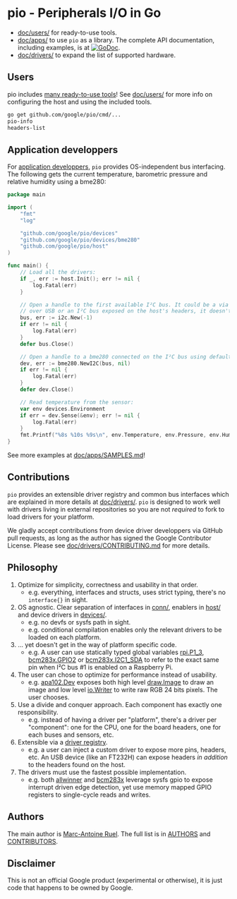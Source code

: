 # pio - Peripherals I/O in Go

* [doc/users/](doc/users/) for ready-to-use tools.
* [doc/apps/](doc/apps/) to use `pio` as a library. The complete API
  documentation, including examples, is at
  [![GoDoc](https://godoc.org/github.com/google/pio?status.svg)](https://godoc.org/github.com/google/pio).
* [doc/drivers/](doc/drivers/) to expand the list of supported hardware.


## Users

pio includes [many ready-to-use tools](cmd/)! See [doc/users/](doc/users/) for
more info on configuring the host and using the included tools.

```bash
go get github.com/google/pio/cmd/...
pio-info
headers-list
```


## Application developpers

For [application developpers](doc/apps/), `pio` provides OS-independent bus
interfacing. The following gets the current temperature, barometric pressure and
relative humidity using a bme280:

```go
package main

import (
    "fmt"
    "log"

    "github.com/google/pio/devices"
    "github.com/google/pio/devices/bme280"
    "github.com/google/pio/host"
)

func main() {
    // Load all the drivers:
    if _, err := host.Init(); err != nil {
        log.Fatal(err)
    }

    // Open a handle to the first available I²C bus. It could be a via FT232H
    // over USB or an I²C bus exposed on the host's headers, it doesn't matter.
    bus, err := i2c.New(-1)
    if err != nil {
        log.Fatal(err)
    }
    defer bus.Close()

    // Open a handle to a bme280 connected on the I²C bus using default settings:
    dev, err := bme280.NewI2C(bus, nil)
    if err != nil {
        log.Fatal(err)
    }
    defer dev.Close()

    // Read temperature from the sensor:
    var env devices.Environment
    if err = dev.Sense(&env); err != nil {
        log.Fatal(err)
    }
    fmt.Printf("%8s %10s %9s\n", env.Temperature, env.Pressure, env.Humidity)
}
```

See more examples at [doc/apps/SAMPLES.md](doc/apps/SAMPLES.md)!


## Contributions

`pio` provides an extensible driver registry and common bus interfaces which are
explained in more details at [doc/drivers/](doc/drivers/). `pio` is designed to
work well with drivers living in external repositories so you are not _required_
to fork to load drivers for your platform.

We gladly accept contributions from device driver developpers via GitHub pull
requests, as long as the author has signed the Google Contributor License.
Please see [doc/drivers/CONTRIBUTING.md](doc/drivers/CONTRIBUTING.md) for more
details.


## Philosophy

1. Optimize for simplicity, correctness and usability in that order.
   * e.g. everything, interfaces and structs, uses strict typing, there's no
     `interface{}` in sight.
2. OS agnostic. Clear separation of interfaces in [conn/](conn/),
   enablers in [host/](host) and device drivers in [devices/](devices/).
   * e.g. no devfs or sysfs path in sight.
   * e.g. conditional compilation enables only the relevant drivers to be loaded
     on each platform.
3. ... yet doesn't get in the way of platform specific code.
   * e.g. A user can use statically typed global variables
     [rpi.P1_3](https://godoc.org/github.com/google/pio/host/rpi#pkg-variables),
     [bcm283x.GPIO2](https://godoc.org/github.com/google/pio/host/bcm283x#Pin)
     or
     [bcm283x.I2C1_SDA](https://godoc.org/github.com/google/pio/host/bcm283x#pkg-variables)
     to refer to the exact same pin when I²C bus #1 is enabled on a Raspberry
     Pi.
3. The user can chose to optimize for performance instead of usability.
   * e.g.
     [apa102.Dev](https://godoc.org/github.com/google/pio/devices/apa102#Dev)
     exposes both high level
     [draw.Image](https://golang.org/pkg/image/draw/#Image) to draw an image and
     low level [io.Writer](https://golang.org/pkg/io/#Writer) to write raw RGB
     24 bits pixels. The user chooses.
4. Use a divide and conquer approach. Each component has exactly one
   responsibility.
   * e.g. instead of having a driver per "platform", there's a driver per
     "component": one for the CPU, one for the board headers, one for each
     buses and sensors, etc.
5. Extensible via a [driver
   registry](https://godoc.org/github.com/google/pio#Register).
   * e.g. a user can inject a custom driver to expose more pins, headers, etc.
     An USB device (like an FT232H) can expose headers _in addition_ to the
     headers found on the host.
6. The drivers must use the fastest possible implementation.
   * e.g. both
     [allwinner](https://godoc.org/github.com/google/pio/host/allwinner)
     and
     [bcm283x](https://godoc.org/github.com/google/pio/host/bcm283x)
     leverage sysfs gpio to expose interrupt driven edge detection, yet use
     memory mapped GPIO registers to single-cycle reads and writes.


## Authors

The main author is [Marc-Antoine Ruel](https://github.com/maruel). The full list
is in [AUTHORS](AUTHORS) and [CONTRIBUTORS](CONTRIBUTORS).


## Disclaimer

This is not an official Google product (experimental or otherwise), it
is just code that happens to be owned by Google.
